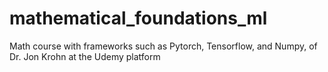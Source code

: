 # mathematical_foundations_ml
Math course with frameworks such as Pytorch, Tensorflow, and Numpy, of Dr. Jon Krohn at the Udemy platform 
